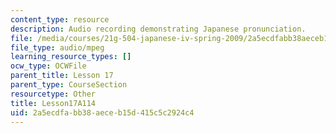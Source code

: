```yaml
---
content_type: resource
description: Audio recording demonstrating Japanese pronunciation.
file: /media/courses/21g-504-japanese-iv-spring-2009/2a5ecdfabb38aeceb15d415c5c2924c4_Lesson17A114.mp3
file_type: audio/mpeg
learning_resource_types: []
ocw_type: OCWFile
parent_title: Lesson 17
parent_type: CourseSection
resourcetype: Other
title: Lesson17A114
uid: 2a5ecdfa-bb38-aece-b15d-415c5c2924c4
---
```

